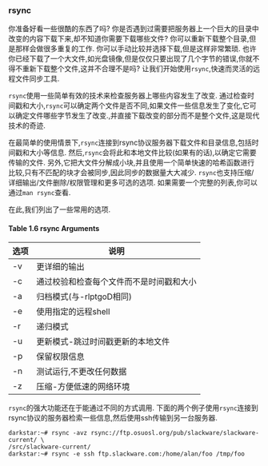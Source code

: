 ### rsync

你准备好看一些很酷的东西了吗?
你是否遇到过需要把服务器上一个巨大的目录中改变的内容下载下来,却不知道你需要下载哪些文件?
你可以重新下载整个目录,但是那样会做很多重复的工作.
你可以手动比较并选择下载,但是这样非常繁琐.
也许你已经下载了一个大文件,如光盘镜像,但是仅仅只要出现了几个字节的错误,你就不得不重新下载整个文件,这并不合理不是吗?
让我们开始使用`rsync`,快速而灵活的远程文件同步工具.

`rsync`使用一些简单有效的技术来检查服务器上哪些内容发生了改变.
通过检查时间戳和大小,`rsync`可以确定两个文件是否不同,如果文件一些信息发生了变化,它可以确定文件哪些字节发生了改变.,并直接下载改变的部分而不是整个文件,这是现代技术的奇迹.

在最简单的使用情景下,`rsync`连接到rsync协议服务器下载文件和目录信息,包括时间戳和大小等信息.
然后,`rsync`会将此和本地文件比较(如果有的话),以确定它需要传输的文件.
另外,它把大文件分解成小块,并且使用一个简单快速的哈希函数进行比较,只有不匹配的块才会被同步,因此同步的数据量大大减少.
`rsync`也支持压缩/详细输出/文件删除/权限管理和更多可选的选项.
如果需要一个完整的列表,你可以通过`man rsync`查看.

在此,我们列出了一些常用的选项.


#### Table 1.6 rsync Arguments
|选项|说明|
|--|--|
|-v|更详细的输出|
|-c|通过校验和检查每个文件而不是时间戳和大小|
|-a|归档模式(与-rlptgoD相同)|
|-e|使用指定的远程shell|
|-r|递归模式|
|-u|更新模式-跳过时间戳更新的本地文件|
|-p|保留权限信息|
|-n|测试运行,不更改任何数据|
|-z|压缩-方便低速的网络环境|

`rsync`的强大功能还在于能通过不同的方式调用.
下面的两个例子使用`rsync`连接到rsync协议的服务器检索一些信息,然后使用ssh传输到另一台服务器.

```
darkstar:~# rsync -avz rsync://ftp.osuosl.org/pub/slackware/slackware-current/ \
/src/slackware-current/
darkstar:~# rsync -e ssh ftp.slackware.com:/home/alan/foo /tmp/foo
```
